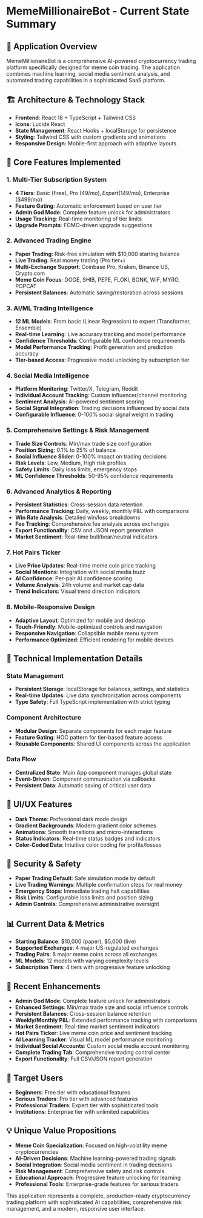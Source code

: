 # MemeMillionaireBot - Current State Summary

## 🤖 **Application Overview**
MemeMillionaireBot is a comprehensive AI-powered cryptocurrency trading platform specifically designed for meme coin trading. The application combines machine learning, social media sentiment analysis, and automated trading capabilities in a sophisticated SaaS platform.

## 🏗️ **Architecture & Technology Stack**
- **Frontend**: React 18 + TypeScript + Tailwind CSS
- **Icons**: Lucide React
- **State Management**: React Hooks + localStorage for persistence
- **Styling**: Tailwind CSS with custom gradients and animations
- **Responsive Design**: Mobile-first approach with adaptive layouts

## 🎯 **Core Features Implemented**

### **1. Multi-Tier Subscription System**
- **4 Tiers**: Basic (Free), Pro ($49/mo), Expert ($149/mo), Enterprise ($499/mo)
- **Feature Gating**: Automatic enforcement based on user tier
- **Admin God Mode**: Complete feature unlock for administrators
- **Usage Tracking**: Real-time monitoring of tier limits
- **Upgrade Prompts**: FOMO-driven upgrade suggestions

### **2. Advanced Trading Engine**
- **Paper Trading**: Risk-free simulation with $10,000 starting balance
- **Live Trading**: Real money trading (Pro tier+)
- **Multi-Exchange Support**: Coinbase Pro, Kraken, Binance US, Crypto.com
- **Meme Coin Focus**: DOGE, SHIB, PEPE, FLOKI, BONK, WIF, MYRO, POPCAT
- **Persistent Balances**: Automatic saving/restoration across sessions

### **3. AI/ML Trading Intelligence**
- **12 ML Models**: From basic (Linear Regression) to expert (Transformer, Ensemble)
- **Real-time Learning**: Live accuracy tracking and model performance
- **Confidence Thresholds**: Configurable ML confidence requirements
- **Model Performance Tracking**: Profit generation and prediction accuracy
- **Tier-based Access**: Progressive model unlocking by subscription tier

### **4. Social Media Intelligence**
- **Platform Monitoring**: Twitter/X, Telegram, Reddit
- **Individual Account Tracking**: Custom influencer/channel monitoring
- **Sentiment Analysis**: AI-powered sentiment scoring
- **Social Signal Integration**: Trading decisions influenced by social data
- **Configurable Influence**: 0-100% social signal weight in trading

### **5. Comprehensive Settings & Risk Management**
- **Trade Size Controls**: Min/max trade size configuration
- **Position Sizing**: 0.1% to 25% of balance
- **Social Influence Slider**: 0-100% impact on trading decisions
- **Risk Levels**: Low, Medium, High risk profiles
- **Safety Limits**: Daily loss limits, emergency stops
- **ML Confidence Thresholds**: 50-95% confidence requirements

### **6. Advanced Analytics & Reporting**
- **Persistent Statistics**: Cross-session data retention
- **Performance Tracking**: Daily, weekly, monthly P&L with comparisons
- **Win Rate Analysis**: Detailed win/loss breakdowns
- **Fee Tracking**: Comprehensive fee analysis across exchanges
- **Export Functionality**: CSV and JSON report generation
- **Market Sentiment**: Real-time bull/bear/neutral indicators

### **7. Hot Pairs Ticker**
- **Live Price Updates**: Real-time meme coin price tracking
- **Social Mentions**: Integration with social media buzz
- **AI Confidence**: Per-pair AI confidence scoring
- **Volume Analysis**: 24h volume and market cap data
- **Trend Indicators**: Visual trend direction indicators

### **8. Mobile-Responsive Design**
- **Adaptive Layout**: Optimized for mobile and desktop
- **Touch-Friendly**: Mobile-optimized controls and navigation
- **Responsive Navigation**: Collapsible mobile menu system
- **Performance Optimized**: Efficient rendering for mobile devices

## 🔧 **Technical Implementation Details**

### **State Management**
- **Persistent Storage**: localStorage for balances, settings, and statistics
- **Real-time Updates**: Live data synchronization across components
- **Type Safety**: Full TypeScript implementation with strict typing

### **Component Architecture**
- **Modular Design**: Separate components for each major feature
- **Feature Gating**: HOC pattern for tier-based feature access
- **Reusable Components**: Shared UI components across the application

### **Data Flow**
- **Centralized State**: Main App component manages global state
- **Event-Driven**: Component communication via callbacks
- **Persistent Data**: Automatic saving of critical user data

## 🎨 **UI/UX Features**
- **Dark Theme**: Professional dark mode design
- **Gradient Backgrounds**: Modern gradient color schemes
- **Animations**: Smooth transitions and micro-interactions
- **Status Indicators**: Real-time status badges and indicators
- **Color-Coded Data**: Intuitive color coding for profits/losses

## 🔐 **Security & Safety**
- **Paper Trading Default**: Safe simulation mode by default
- **Live Trading Warnings**: Multiple confirmation steps for real money
- **Emergency Stops**: Immediate trading halt capabilities
- **Risk Limits**: Configurable loss limits and position sizing
- **Admin Controls**: Comprehensive administrative oversight

## 📊 **Current Data & Metrics**
- **Starting Balance**: $10,000 (paper), $5,000 (live)
- **Supported Exchanges**: 4 major US-regulated exchanges
- **Trading Pairs**: 8 major meme coins across all exchanges
- **ML Models**: 12 models with varying complexity levels
- **Subscription Tiers**: 4 tiers with progressive feature unlocking

## 🚀 **Recent Enhancements**
- **Admin God Mode**: Complete feature unlock for administrators
- **Enhanced Settings**: Min/max trade size and social influence controls
- **Persistent Balances**: Cross-session balance retention
- **Weekly/Monthly P&L**: Extended performance tracking with comparisons
- **Market Sentiment**: Real-time market sentiment indicators
- **Hot Pairs Ticker**: Live meme coin price and sentiment tracking
- **AI Learning Tracker**: Visual ML model performance monitoring
- **Individual Social Accounts**: Custom social media account monitoring
- **Complete Trading Tab**: Comprehensive trading control center
- **Export Functionality**: Full CSV/JSON report generation

## 🎯 **Target Users**
- **Beginners**: Free tier with educational features
- **Serious Traders**: Pro tier with advanced features
- **Professional Traders**: Expert tier with sophisticated tools
- **Institutions**: Enterprise tier with unlimited capabilities

## 💡 **Unique Value Propositions**
- **Meme Coin Specialization**: Focused on high-volatility meme cryptocurrencies
- **AI-Driven Decisions**: Machine learning-powered trading signals
- **Social Integration**: Social media sentiment in trading decisions
- **Risk Management**: Comprehensive safety and risk controls
- **Educational Approach**: Progressive feature unlocking for learning
- **Professional Tools**: Enterprise-grade features for serious traders

This application represents a complete, production-ready cryptocurrency trading platform with sophisticated AI capabilities, comprehensive risk management, and a modern, responsive user interface.